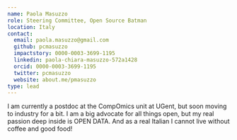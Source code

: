 ```yaml
---
name: Paola Masuzzo
role: Steering Committee, Open Source Batman
location: Italy
contact:
  email: paola.masuzzo@gmail.com
  github: pcmasuzzo
  impactstory: 0000-0003-3699-1195
  linkedin: paola-chiara-masuzzo-572a1428
  orcid: 0000-0003-3699-1195
  twitter: pcmasuzzo
  website: about.me/pmasuzzo
type: lead
---
```


I am currently a postdoc at the CompOmics unit at UGent, but soon moving to industry for a bit. I am a big advocate for all things open, but my real passion deep inside is OPEN DATA. And as a real Italian I cannot live without coffee and good food!

